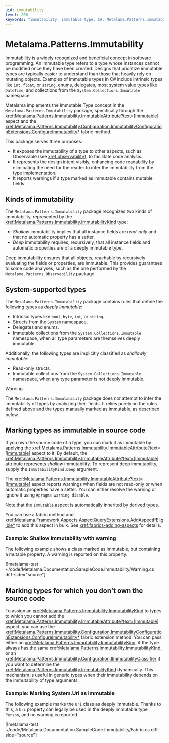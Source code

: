 ```yaml
---
uid: immutability
level: 200
keywords: "immutability, immutable type, C#, Metalama.Patterns.Immutability, ImmutableAttribute, ConfigureImmutability, shallow immutability, deep immutability, Metalama"
---
```


# Metalama.Patterns.Immutability

Immutability is a widely recognized and beneficial concept in software programming. An immutable type refers to a type whose instances cannot be modified once they have been created. Designs that prioritize immutable types are typically easier to understand than those that heavily rely on mutating objects. Examples of immutable types in C# include intrinsic types like `int`, `float`, or `string`, enums, delegates, most system value types like `DateTime`, and collections from the `System.Collections.Immutable` namespace.

Metalama implements the Immutable Type concept in the `Metalama.Patterns.Immutability` package, specifically through the <xref:Metalama.Patterns.Immutability.ImmutableAttribute?text=[Immutable]> aspect and the <xref:Metalama.Patterns.Immutability.Configuration.ImmutabilityConfigurationExtensions.ConfigureImmutability*> fabric method.

This package serves three purposes:

* It exposes the immutability of a type to other aspects, such as Observable (see <xref:observability>), to facilitate code analysis.
* It represents the design intent visibly, enhancing code readability by eliminating the need for the reader to infer the immutability from the type implementation.
* It reports warnings if a type marked as immutable contains mutable fields.


## Kinds of immutability

The `Metalama.Patterns.Immutability` package recognizes two kinds of immutability, represented by the <xref:Metalama.Patterns.Immutability.ImmutabilityKind> type:

* _Shallow_ immutability implies that all instance fields are _read-only_ and that no automatic property has a setter.
* _Deep_ immutability requires, recursively, that all instance fields and automatic properties are of a deeply immutable type.

Deep immutability ensures that all objects, reachable by recursively evaluating the fields or properties, are immutable. This provides guarantees to some code analyses, such as the one performed by the `Metalama.Patterns.Observability` package.

## System-supported types

The `Metalama.Patterns.Immutability` package contains rules that define the following types as _deeply immutable_:

* Intrinsic types like `bool`, `byte`, `int`, or `string`.
* Structs from the `System` namespace.
* Delegates and enums.
* Immutable collections from the `System.Collections.Immutable` namespace, when all type parameters are themselves deeply immutable.

Additionally, the following types are implicitly classified as _shallowly immutable_:
* Read-only structs.
* Immutable collections from the `System.Collections.Immutable` namespace, when any type parameter is not deeply immutable.

> [!WARNING]
> The `Metalama.Patterns.Immutability` package does _not_ attempt to infer the immutability of types by analyzing their fields. It relies purely on the rules defined above and the types manually marked as immutable, as described below.

## Marking types as immutable in source code

If you own the source code of a type, you can mark it as immutable by applying the <xref:Metalama.Patterns.Immutability.ImmutableAttribute?text=[Immutable]> aspect to it. By default, the <xref:Metalama.Patterns.Immutability.ImmutableAttribute?text=[Immutable]> attribute represents _shallow_ immutability. To represent deep immutability, supply the `ImmutabilityKind.Deep` argument.

The <xref:Metalama.Patterns.Immutability.ImmutableAttribute?text=[Immutable]> aspect reports warnings when fields are not read-only or when automatic properties have a setter. You can either resolve the warning or ignore it using `#pragma warning disable`.

Note that the `Immutable` aspect is automatically inherited by derived types.

You can use a fabric method and <xref:Metalama.Framework.Aspects.AspectQueryExtensions.AddAspectIfEligible*> to add this aspect in bulk. See <xref:fabrics-adding-aspects> for details.

### Example: Shallow immutability with warning

The following example shows a class marked as immutable, but containing a mutable property. A warning is reported on this property.

[!metalama-test ~/code/Metalama.Documentation.SampleCode.Immutability/Warning.cs diff-side="source"]

## Marking types for which you don't own the source code

To assign an <xref:Metalama.Patterns.Immutability.ImmutabilityKind> to types to which you cannot add the <xref:Metalama.Patterns.Immutability.ImmutableAttribute?text=[Immutable]> aspect, you can use the <xref:Metalama.Patterns.Immutability.Configuration.ImmutabilityConfigurationExtensions.ConfigureImmutability*> fabric extension method. You can pass either an <xref:Metalama.Patterns.Immutability.ImmutabilityKind>, if the type always has the same <xref:Metalama.Patterns.Immutability.ImmutabilityKind>, or an <xref:Metalama.Patterns.Immutability.Configuration.IImmutabilityClassifier> if you want to determine the <xref:Metalama.Patterns.Immutability.ImmutabilityKind> dynamically. This mechanism is useful in generic types when their immutability depends on the immutability of type arguments.

### Example: Marking System.Uri as immutable

The following example marks the `Uri` class as deeply immutable. Thanks to this, a `Uri` property can legally be used in the deeply immutable type `Person`, and no warning is reported.

[!metalama-test ~/code/Metalama.Documentation.SampleCode.Immutability/Fabric.cs  diff-side="source"]


